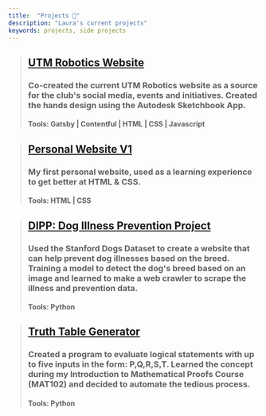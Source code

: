 ```yaml
---
title:  "Projects 🚀"
description: "Laura's current projects"
keywords: projects, side projects
---
```


> ## [UTM Robotics Website](https://utmrobotics.com/)
> ### Co-created the current UTM Robotics website as a source for the club's social media, events and initiatives. Created the hands design using the Autodesk Sketchbook App.
> #### **Tools:** Gatsby | Contentful | HTML | CSS | Javascript

> ## [Personal Website V1](https://github.com/Laura05010/my_website_V1)
> ### My first personal website, used as a learning experience to get better at HTML & CSS.
> #### **Tools:** HTML | CSS

> ## [DIPP: Dog Illness Prevention Project](https://github.com/Laura05010/SideProject2020)
> ### Used the Stanford Dogs Dataset to create a website that can help prevent dog illnesses based on the breed. Training a model to detect the dog's breed based on an image and learned to make a web crawler to scrape the illness and prevention data.
> #### **Tools:** Python

> ## [Truth Table Generator](https://github.com/Laura05010/python-truthTables)
> ### Created a program to evaluate logical statements with up to five inputs in the form: P,Q,R,S,T. Learned the concept during my Introduction to Mathematical Proofs Course (MAT102) and decided to automate the tedious process.
> #### **Tools:** Python
